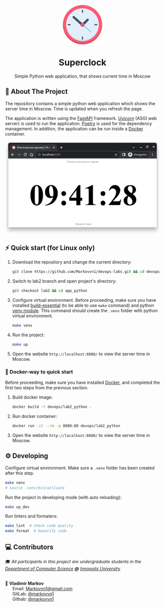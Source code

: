 <div align="center">
  <img src=".github/logo.png" height="128px"/><br/>
  <h1>Superclock</h1>
  <p>Simple Python web application, that shows current time in Moscow</a></p>
</div>






## 📝 About The Project
The repository contains a simple python web application which shows the server time in Moscow. Time is updated when you refresh the page.

The application is written using the [FastAPI](https://fastapi.tiangolo.com/) framework. [Uvicorn](https://www.uvicorn.org/) (ASGI web server) is used to run the application. [Poetry](https://python-poetry.org/) is used for the dependency management. In addition, the application can be run inside a [Docker](https://www.docker.com/) container.

<div align="center">
  <img src=".github/web_demo.png" width="600px"/>
</div>



## ⚡️ Quick start (for Linux only)

1. Download the repository and change the current directory:

   ```bash
   git clone https://github.com/Markovvn1/devops-labs.git && cd devops-labs
   ```

2. Switch to lab2 branch and open project's directory:

   ```bash
   git checkout lab2 && cd app_python
   ```

3. Configure virtual environment. Before proceeding, make sure you have installed [build-essential](https://packages.debian.org/en/sid/build-essential) (to be able to use `make` command) and python [venv module](https://docs.python.org/3/library/venv.html). This command should create the `.venv` folder with python virtual environment.

   ```bash
   make venv
   ```

4. Run the project: 

   ```bash
   make up
   ```

5. Open the website `http://localhost:8080/` to view the server time in Moscow.

### :whale: Docker-way to quick start

Before proceeding, make sure you have installed [Docker](https://docs.docker.com/engine/install/), and completed the first two steps from the previous section.

1. Build docker image:

   ```bash
   docker build -t devops/lab2_python .
   ```

2. Run docker container:

   ```bash
   docker run -it --rm -p 8080:80 devops/lab2_python
   ```

3. Open the website `http://localhost:8080/` to view the server time in Moscow.

## ⚙️ Developing

Configure virtual environment. Make sure a `.venv` folder has been created after this step.

```bash
make venv
# source .venv/bin/activate
```

Run the project in developing mode (with auto reloading):

```bash
make up_dev
```

Run linters and formaters:
```bash
make lint  # check code quality
make format  # beautify code
```

## :computer: Contributors

<p>

  :mortar_board: <i>All participants in this project are undergraduate students in the <a href="https://apply.innopolis.university/en/bachelor/">Department of Computer Science</a> <b>@</b> <a href="https://innopolis.university/">Innopolis University</a></i> <br> <br>

  :boy: <b>Vladimir Markov</b> <br>
  &nbsp;&nbsp;&nbsp;&nbsp;&nbsp; Email: <a>Markovvn1@gmail.com</a> <br>
  &nbsp;&nbsp;&nbsp;&nbsp;&nbsp; GitLab: <a href="https://gitlab.com/markovvn1">@markovvn1</a> <br>
  &nbsp;&nbsp;&nbsp;&nbsp;&nbsp; Githab: <a href="https://github.com/markovvn1">@markovvn1</a> <br>
</p>